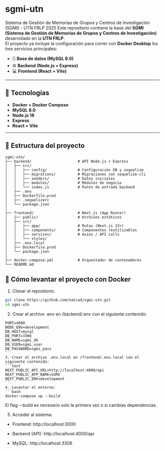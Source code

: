 # sgmi-utn
Sistema de Gestión de Memorias de Grupos y Centros de Investigación (SGMI) - UTN FRLP 2025
Este repositorio contiene la base del **SGMI (Sistema de Gestión de Memorias de Grupos y Centros de Investigación)** desarrollado en la **UTN FRLP**.  
El proyecto ya incluye la configuración para correr con **Docker Desktop** los tres servicios principales:

- 🗄️ **Base de datos (MySQL 8.0)**
- ⚙️ **Backend (Node.js + Express)**
- 💻 **Frontend (React + Vite)**

---

## 🚀 Tecnologías
- **Docker + Docker Compose**
- **MySQL 8.0**
- **Node.js 18**
- **Express**
- **React + Vite**

---

## 📂 Estructura del proyecto

```text
sgmi-utn/
├── backend/                     # API Node.js + Express
│   ├── src/
│   │   ├── config/              # Configuración DB y sequelize
│   │   ├── migrations/          # Migraciones con sequelize-cli
│   │   ├── seeders/             # Datos iniciales
│   │   ├── modules/             # Módulos de negocio
│   │   └── index.js             # Punto de entrada backend
│   ├── .env
│   ├── Dockerfile.prod
│   ├── .sequelizerc
│   └── package.json
│
├── frontend/                    # Next.js (App Router)
│   ├── public/                  # Archivos estáticos
│   ├── src/
│   │   ├── app/                 # Rutas (Next.js 13+)
│   │   ├── components/          # Componentes reutilizables
│   │   ├── services/            # Axios / API calls
│   │   └── styles/
│   ├── .env.local
│   ├── Dockerfile.prod
│   └── package.json
│
├── docker-compose.yml           # Orquestador de contenedores
└── README.md
```

## 🐳 Cómo levantar el proyecto con Docker 

1. Clonar el repositorio:

```bash
git clone https://github.com/natcad/sgmi-utn.git
cd sgmi-utn
```

2. Crear el archivo .env en /backend/.env con el siguiente contenido:
```text
PORT=4000
NODE_ENV=development
DB_HOST=mysql
DB_PORT=3306
DB_NAME=sgmi_db
DB_USER=sgmi_user
DB_PASSWORD=sgmi_pass
``
3. Crear el archivo .env.local en /frontend/.env.local con el siguiente contenido:
```text
NEXT_PUBLIC_API_URL=http://localhost:4000/api
NEXT_PUBLIC_APP_NAME=SGMI
NEXT_PUBLIC_ENV=development
``
4. Levantar el entorno:
```bash
docker-compose up --build
```
El flag --build es necesario solo la primera vez o si cambias dependencias.

5. Acceder al sistema:

- Frontend: http://localhost:3000

- Backend (API): http://localhost:4000/api

- MySQL: http://localhost:3306

